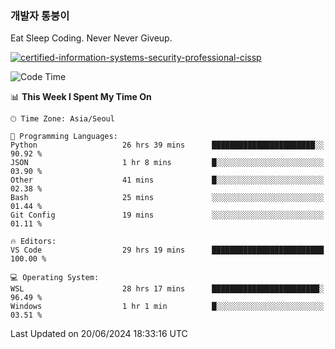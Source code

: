### 개발자 통붕이
Eat Sleep Coding.
Never Never Giveup.

[![certified-information-systems-security-professional-cissp](https://user-images.githubusercontent.com/44606727/157613689-acd84ec6-5f8f-4e79-89d9-a8d51f033634.png)](https://www.credly.com/badges/f394a010-85a0-450b-9136-8043af01d71c/public_url)

<!--START_SECTION:waka-->
![Code Time](http://img.shields.io/badge/Code%20Time-3%2C103%20hrs%2028%20mins-blue)

📊 **This Week I Spent My Time On** 

```text
🕑︎ Time Zone: Asia/Seoul

💬 Programming Languages: 
Python                   26 hrs 39 mins      ███████████████████████░░   90.92 % 
JSON                     1 hr 8 mins         █░░░░░░░░░░░░░░░░░░░░░░░░   03.90 % 
Other                    41 mins             █░░░░░░░░░░░░░░░░░░░░░░░░   02.38 % 
Bash                     25 mins             ░░░░░░░░░░░░░░░░░░░░░░░░░   01.44 % 
Git Config               19 mins             ░░░░░░░░░░░░░░░░░░░░░░░░░   01.11 % 

🔥 Editors: 
VS Code                  29 hrs 19 mins      █████████████████████████   100.00 % 

💻 Operating System: 
WSL                      28 hrs 17 mins      ████████████████████████░   96.49 % 
Windows                  1 hr 1 min          █░░░░░░░░░░░░░░░░░░░░░░░░   03.51 % 
```


 Last Updated on 20/06/2024 18:33:16 UTC
<!--END_SECTION:waka-->
